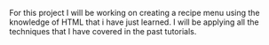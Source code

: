 For this project I will be working on creating a recipe menu using the knowledge of HTML that i have just learned. I will be applying all the techniques that I have covered in the past tutorials. 